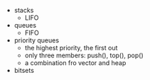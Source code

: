 + stacks
  + LIFO
+ queues
  + FIFO
+ priority queues
  + the highest priority, the first out
  + only three members: push(), top(), pop()
  + a combination fro vector and heap
+ bitsets